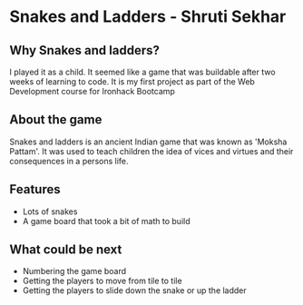 # Snakes and Ladders - Shruti Sekhar

## Why Snakes and ladders?

I played it as a child. It seemed like a game that was buildable after two weeks of learning to code. It is my first project as part of the Web Development course for Ironhack Bootcamp

## About the game

Snakes and ladders is an ancient Indian game that was known as 'Moksha Pattam'. It was used to teach children the idea of vices and virtues and their consequences in a persons life.

## Features

- Lots of snakes
- A game board that took a bit of math to build

## What could be next

- Numbering the game board
- Getting the players to move from tile to tile
- Getting the players to slide down the snake or up the ladder
